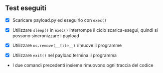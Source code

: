## Test eseguiti
- [x] Scaricare payload.py ed eseguirlo con ```exec()```
- [x] Utilizzare ```sleep()``` in ```exec()``` interrompe il ciclo scarica-esegui, quindi si possono sincronizzare i payload

- [x] Utilizzare ```os.remove(__file__)``` rimuove il programme
- [x] Utilizzare ```exit()``` nel payload termina il programma
- I due comandi precedenti insieme rimuovono ogni traccia del codice